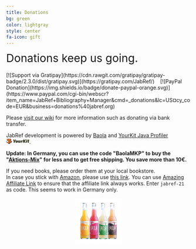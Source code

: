 ```yaml
---
title: Donations
bg: green
color: lightgray
style: center
fa-icon: gift
---
```


<div style="font-size:30px; margin-bottom:20px;">
<a href="https://github.com/JabRef/jabref/wiki/Donations" style="text-decoration: none;"><span class="fa fa-gift"></span> Donations keep us going.</a>
</div>
[![Support via Gratipay](https://cdn.rawgit.com/gratipay/gratipay-badge/2.3.0/dist/gratipay.svg)](https://gratipay.com/JabRef/)
&nbsp;&nbsp;
[![PayPal Donation](https://img.shields.io/badge/donate-paypal-orange.svg)](https://www.paypal.com/cgi-bin/webscr?item_name=JabRef+Bibliography+Manager&cmd=_donations&lc=US&currency_code=EUR&business=donations%40jabref.org)

Please [visit our wiki](https://github.com/JabRef/jabref/wiki/Donations) for more information such as donating via bank transfer.

JabRef development is powered by [Baola] and [YourKit Java Profiler](https://www.yourkit.com/java/profiler/) 
<img src="img/yklogo.png" alt="Image of YourKit" style="height: 15px"/>.

**Update: In Germany, you can use the code "BaolaMKP" to buy the "[Aktions-Mix](http://baobab.org/BAOLA-Erfrischungsgetraenk)" for less and to get free shipping. You save more than 10€.**

If you need books, please order them at your local bookstore.<br/>
In case you stick with [Amazon](http://www.amazon.de/b?_encoding=UTF8&camp=1638&creative=6742&linkCode=ur2&node=13690631&site-redirect=de&tag=jabref-21), please use [this link](http://www.amazon.de/b?_encoding=UTF8&camp=1638&creative=6742&linkCode=ur2&node=13690631&site-redirect=de&tag=jabref-21).
You can use [Amazing Affiliate Link](https://chrome.google.com/webstore/detail/amazing-affiliate-link/ikoompcclgdajbbijbhpgfpigolnbgpk) to ensure that the affiliate link always works.
Enter `jabref-21` as code.
This seems to work in Germany only.

<a href="http://baobab.org/BAOLA-sparkling-drink" style="text-decoration: none;">
<img src="img/BAOLA-Erfrischungsgetraenk-min.jpg" width="25%" alt="Image of Baola" style="display: block; margin-left: auto; margin-right: auto">
</a>

  [Baola]: http://baobab.org/BAOLA-sparkling-drink
  
